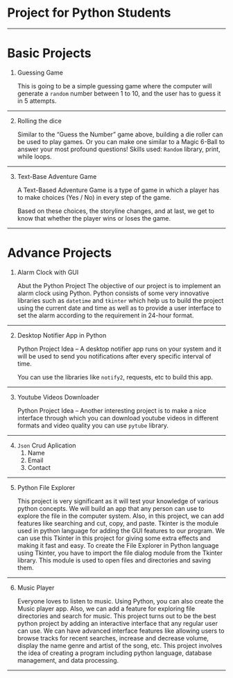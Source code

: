 # Project for Python Students

---
# Basic Projects

1. Guessing Game

    This is going to be a simple guessing game where the computer will generate a `random` number between 1 to 10, and the user has to guess it in 5 attempts.
---
2. Rolling the dice

    Similar to the “Guess the Number” game above, building a die roller can be used to play games. Or you can make one similar to a Magic 6-Ball to answer your most profound questions! Skills used: `Random` library, print, while loops.

---
3. Text-Base Adventure Game

    A Text-Based Adventure Game is a type of game in which a player has to make choices (Yes / No) in every step of the game.

    Based on these choices, the storyline changes, and at last, we get to know that whether the player wins or loses the game.

---
# Advance Projects
1. Alarm Clock with GUI

    Abut the Python Project
The objective of our project is to implement an alarm clock using Python. Python consists of some very innovative libraries such as `datetime` and `tkinter` which help us to build the project using the current date and time as well as to provide a user interface to set the alarm according to the requirement in 24-hour format.

---
2. Desktop Notifier App in Python

   Python Project Idea – A desktop notifier app runs on your system and it will be used to send you notifications after every specific interval of time.

   You can use the libraries like `notify2`, requests, etc to build this app.

---
3. Youtube Videos Downloader

   Python Project Idea – Another interesting project is to make a nice interface through which you can download youtube videos in different formats and video quality you can use `pytube` library.
---

4. `Json` Crud Aplication
   1. Name
   2. Email
   3. Contact

---
5. Python File Explorer

   This project is very significant as it will test your knowledge of various python concepts. We will build an app that any person can use to explore the file in the computer system. Also, in this project, we can add features like searching and cut, copy, and paste. Tkinter is the module used in python language for adding the GUI features to our program. We can use this Tkinter in this project for giving some extra effects and making it fast and easy. To create the File Explorer in Python language using Tkinter, you have to import the file dialog module from the Tkinter library. This module is used to open files and directories and saving them.  

---
6. Music Player

   Everyone loves to listen to music. Using Python, you can also create the Music player app. Also, we can add a feature for exploring file directories and search for music. This project turns out to be the best python project by adding an interactive interface that any regular user can use. We can have advanced interface features like allowing users to browse tracks for recent searches, increase and decrease volume, display the name genre and artist of the song, etc. This project involves the idea of creating a program including python language, database management, and data processing. 

---
